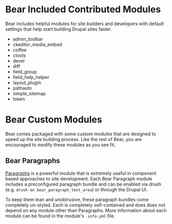 # Bear Included Contributed Modules

Bear includes helpful modules for site builders and developers with default settings that help start building Drupal sites faster.

- admin_toolbar
- ckeditor_media_embed
- coffee
- ctools
- devel
- diff
- field_group
- field_help_helper
- layout_plugin
- pathauto
- simple_sitemap
- token

# Bear Custom Modules

Bear comes packaged with some custom modules that are designed to speed up the site building process. Like the rest of Bear, you are encouraged to modify these modules as you see fit.

## Bear Paragraphs

[Paragraphs](https://www.drupal.org/project/paragraphs) is a powerful module that is extremely useful in component based approaches to site development. Each Bear Paragraph module includes a preconfigured paragraph bundle and can be enabled via drush (e.g. `drush en bear_paragraph_text_area`) or through the Drupal UI.

To keep them lean and unobtrusive, these paragraph bundles come completely un-styled. Each is completely self-contained and does does not depend on any module other than Paragraphs. More information about each module can be found in the module's `.info.yml` file.

